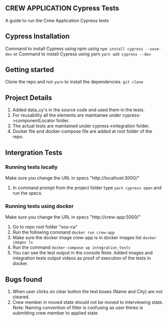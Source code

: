 ## CREW APPLICATION Cypress Tests

A guide to run the Crew Application Cypress tests

## Cypress Installation

Command to install Cypress using npm using  `npm install cypress --save-dev`
or
Command to install Cypress using yarn `yarn add cypress --dev`


## Getting started

Clone the repo and run `yarn` to install the dependencies. 
`git clone`


## Project Details

1) Added data_cy's in the source code and used them in the tests.
2) For reusability all the elements are maintainee under cypress->componentLocator folder.
3) The actual tests are maintained under cypress->integration folder.
4) Docker file and docker-compose file are added at root folder of the repo.


## Intergration Tests
   
 ### Running tests locally
 
 Make sure you change the URL in specs "http://localhost:3000/"
 1) In command prompt from the project folder type `yarn cypress open` and run the specs.

 
 ### Running tests using docker

Make sure you change the URL in specs "http://crew-app:5000/"
 1) Go to repo root folder "oos-ca" 
 2) Run the following command `docker run crew-app`
 3) Make sure the docker image crew-app is in docker images list `docker images ls`
 4) Run the command `docker-compose up integration_tests`
 5) You can see the test output in the console
 Note: Added images and integration tests output videos as proof of execution of the tests in docker.


 ## Bugs found

1) When user clicks on clear button the text boxes (Name and City) are not cleared.
2) Crew member in moved state should not be moved to interviewing state.
Note: Naming convention of filter is confusing as user thinks is submitting crew member to applied state
